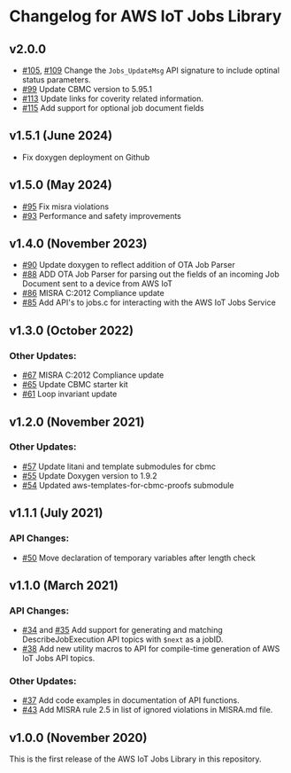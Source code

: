 # Changelog for AWS IoT Jobs Library

## v2.0.0
- [#105](https://github.com/aws/Jobs-for-AWS-IoT-embedded-sdk/pull/105), [#109](https://github.com/aws/Jobs-for-AWS-IoT-embedded-sdk/pull/109) Change the `Jobs_UpdateMsg` API signature to include optinal status parameters.
- [#99](https://github.com/aws/Jobs-for-AWS-IoT-embedded-sdk/pull/99) Update CBMC version to 5.95.1
- [#113](https://github.com/aws/Jobs-for-AWS-IoT-embedded-sdk/pull/113) Update links for coverity related information.
- [#115](https://github.com/aws/Jobs-for-AWS-IoT-embedded-sdk/pull/115) Add support for optional job document fields

## v1.5.1 (June 2024)
- Fix doxygen deployment on Github

## v1.5.0 (May 2024)
- [#95](https://github.com/aws/Jobs-for-AWS-IoT-embedded-sdk/pull/95) Fix misra violations
- [#93](https://github.com/aws/Jobs-for-AWS-IoT-embedded-sdk/pull/93) Performance and safety improvements

## v1.4.0 (November 2023)
- [#90](https://github.com/aws/Jobs-for-AWS-IoT-embedded-sdk/pull/90) Update doxygen to reflect addition of OTA Job Parser
- [#88](https://github.com/aws/Jobs-for-AWS-IoT-embedded-sdk/pull/88) ADD OTA Job Parser for parsing out the fields of an incoming Job Document sent to a device from AWS IoT
- [#86](https://github.com/aws/Jobs-for-AWS-IoT-embedded-sdk/pull/85) MISRA C:2012 Compliance update
- [#85](https://github.com/aws/Jobs-for-AWS-IoT-embedded-sdk/pull/85) Add API's to jobs.c for interacting with the AWS IoT Jobs Service

## v1.3.0 (October 2022)

### Other Updates:
- [#67](https://github.com/aws/Jobs-for-AWS-IoT-embedded-sdk/pull/67) MISRA C:2012 Compliance update
- [#65](https://github.com/aws/Jobs-for-AWS-IoT-embedded-sdk/pull/65) Update CBMC starter kit
- [#61](https://github.com/aws/Jobs-for-AWS-IoT-embedded-sdk/pull/61) Loop invariant update

## v1.2.0 (November 2021)

### Other Updates:
- [#57](https://github.com/aws/Jobs-for-AWS-IoT-embedded-sdk/pull/57) Update litani and template submodules for cbmc
- [#55](https://github.com/aws/Jobs-for-AWS-IoT-embedded-sdk/pull/55) Update Doxygen version to 1.9.2
- [#54](https://github.com/aws/Jobs-for-AWS-IoT-embedded-sdk/pull/54) Updated aws-templates-for-cbmc-proofs submodule

## v1.1.1 (July 2021)

### API Changes:
- [#50](https://github.com/aws/Jobs-for-AWS-IoT-embedded-sdk/pull/50) Move declaration of temporary variables after length check

## v1.1.0 (March 2021)

### API Changes:
- [#34](https://github.com/aws/Jobs-for-AWS-IoT-embedded-sdk/pull/34) and [#35](https://github.com/aws/Jobs-for-AWS-IoT-embedded-sdk/pull/35) Add support for generating and matching DescribeJobExecution API topics with `$next` as a jobID.
- [#38](https://github.com/aws/Jobs-for-AWS-IoT-embedded-sdk/pull/38) Add new utility macros to API for compile-time generation of AWS IoT Jobs API topics.

### Other Updates:
- [#37](https://github.com/aws/Jobs-for-AWS-IoT-embedded-sdk/pull/37) Add code examples in documentation of API functions.
- [#43](https://github.com/aws/Jobs-for-AWS-IoT-embedded-sdk/pull/43) Add MISRA rule 2.5 in list of ignored violations in MISRA.md file.

## v1.0.0 (November 2020)

This is the first release of the AWS IoT Jobs Library in this
repository.
